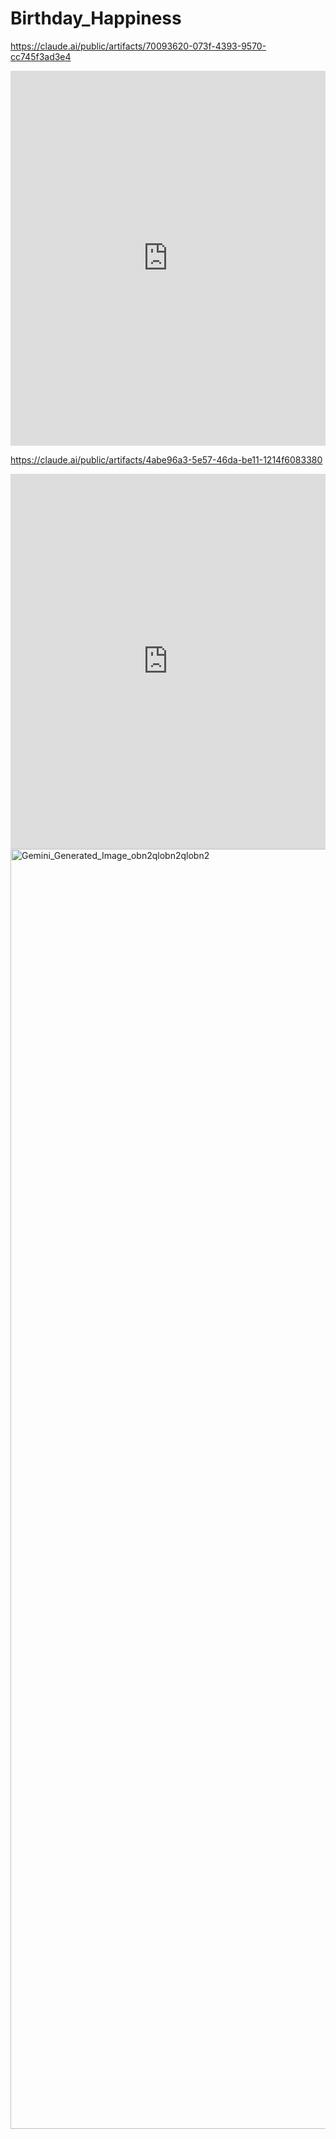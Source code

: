 # Birthday_Happiness
https://claude.ai/public/artifacts/70093620-073f-4393-9570-cc745f3ad3e4

<iframe src="https://claude.site/public/artifacts/70093620-073f-4393-9570-cc745f3ad3e4/embed" title="Claude Artifact" width="100%" height="600" frameborder="0" allow="clipboard-write" allowfullscreen></iframe>


https://claude.ai/public/artifacts/4abe96a3-5e57-46da-be11-1214f6083380

<iframe src="https://claude.site/public/artifacts/4abe96a3-5e57-46da-be11-1214f6083380/embed" title="Claude Artifact" width="100%" height="600" frameborder="0" allow="clipboard-write" allowfullscreen></iframe>


<img width="2048" height="2048" alt="Gemini_Generated_Image_obn2qlobn2qlobn2" src="https://github.com/user-attachments/assets/7e6713e8-c5d8-4113-82fa-9fd03a7feb3a" />
